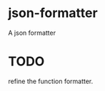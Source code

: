 json-formatter
==============

A json formatter

TODO
==============
refine the function formatter.
